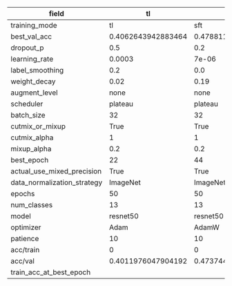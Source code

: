 | field                       | tl                 | sft                | fft                 |
|-----------------------------|--------------------|--------------------|---------------------|
| training_mode               | tl                 | sft                | fft                 |
| best_val_acc                | 0.4062643942883464 | 0.4788116075541225 | 0.49792722247812066 |
| dropout_p                   | 0.5                | 0.2                | 0.4                 |
| learning_rate               | 0.0003             | 7e-06              | 7e-06               |
| label_smoothing             | 0.2                | 0.0                | 0.0                 |
| weight_decay                | 0.02               | 0.19               | 0.04                |
| augment_level               | none               | none               | none                |
| scheduler                   | plateau            | plateau            | plateau             |
| batch_size                  | 32                 | 32                 | 32                  |
| cutmix_or_mixup             | True               | True               | True                |
| cutmix_alpha                | 1                  | 1                  | 1                   |
| mixup_alpha                 | 0.2                | 0.2                | 0.2                 |
| best_epoch                  | 22                 | 44                 | 27                  |
| actual_use_mixed_precision  | True               | True               | True                |
| data_normalization_strategy | ImageNet           | ImageNet           | ImageNet            |
| epochs                      | 50                 | 50                 | 50                  |
| num_classes                 | 13                 | 13                 | 13                  |
| model                       | resnet50           | resnet50           | resnet50            |
| optimizer                   | Adam               | AdamW              | AdamW               |
| patience                    | 10                 | 10                 | 10                  |
| acc/train                   | 0                  | 0                  | 0                   |
| acc/val                     | 0.4011976047904192 | 0.4737448180561953 | 0.4880239520958084  |
| train_acc_at_best_epoch     |                    |                    |                     |